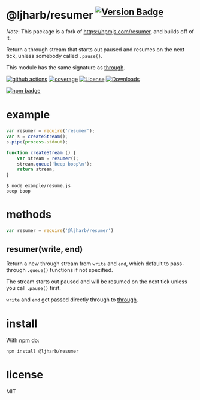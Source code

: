 # @ljharb/resumer <sup>[![Version Badge][npm-version-svg]][package-url]</sup>

*Note*: This package is a fork of https://npmjs.com/resumer, and builds off of it.

Return a through stream that starts out paused and resumes on the next tick, unless somebody called `.pause()`.

This module has the same signature as [through](https://npmjs.com/package/through).

[![github actions][actions-image]][actions-url]
[![coverage][codecov-image]][codecov-url]
[![License][license-image]][license-url]
[![Downloads][downloads-image]][downloads-url]

[![npm badge][npm-badge-png]][package-url]

# example

``` js
var resumer = require('resumer');
var s = createStream();
s.pipe(process.stdout);

function createStream () {
    var stream = resumer();
    stream.queue('beep boop\n');
    return stream;
}
```

```
$ node example/resume.js
beep boop
```

# methods

``` js
var resumer = require('@ljharb/resumer')
```

## resumer(write, end)

Return a new through stream from `write` and `end`, which default to pass-through `.queue()` functions if not specified.

The stream starts out paused and will be resumed on the next tick unless you call `.pause()` first.

`write` and `end` get passed directly through to [through](https://npmjs.com/package/through).

# install

With [npm](https://npmjs.org) do:

```
npm install @ljharb/resumer
```

# license

MIT

[package-url]: https://npmjs.org/package/@ljharb/resumer
[npm-version-svg]: https://versionbadg.es/ljharb/resumer.svg
[deps-svg]: https://david-dm.org/ljharb/resumer.svg
[deps-url]: https://david-dm.org/ljharb/resumer
[dev-deps-svg]: https://david-dm.org/ljharb/resumer/dev-status.svg
[dev-deps-url]: https://david-dm.org/ljharb/resumer#info=devDependencies
[npm-badge-png]: https://nodei.co/npm/@ljharb/resumer.png?downloads=true&stars=true
[license-image]: https://img.shields.io/npm/l/@ljharb/resumer.svg
[license-url]: LICENSE
[downloads-image]: https://img.shields.io/npm/dm/@ljharb/resumer.svg
[downloads-url]: https://npm-stat.com/charts.html?package=@ljharb/resumer
[codecov-image]: https://codecov.io/gh/ljharb/resumer/branch/main/graphs/badge.svg
[codecov-url]: https://app.codecov.io/gh/ljharb/resumer/
[actions-image]: https://img.shields.io/endpoint?url=https://github-actions-badge-u3jn4tfpocch.runkit.sh/ljharb/resumer
[actions-url]: https://github.com/ljharb/resumer/actions
